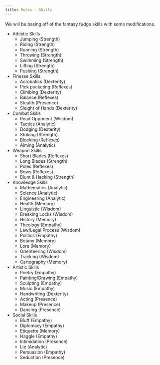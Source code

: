 ```yaml
---
title: Rules - Skillz
---
```


We will be basing off of the fantasy fudge skills with some modifications.

* Athletic Skills
  * Jumping (Strength)
  * Riding (Strength)
  * Running (Strength)
  * Throwing (Strength)
  * Swimming (Strength)
  * Lifting (Strength)
  * Pushing (Strength)
* Finesse Skills
  * Acrobatics (Dexterity)
  * Pick pocketing (Reflexes)
  * Climbing (Dexterity)
  * Balance (Reflexes)
  * Stealth (Presence)
  * Sleight of Hands (Dexterity)
* Combat Skills
  * Read Opponent (Wisdom)
  * Tactics (Analytic)
  * Dodging (Dexterity)
  * Striking (Strength)
  * Blocking (Reflexes)
  * Aiming (Analytic)
* Weapon Skills
  * Short Blades (Reflexes)
  * Long Blades (Strength)
  * Poles (Reflexes)
  * Bows (Reflexes)
  * Blunt & Hacking (Strength)
* Knowledge Skills
  * Mathematics (Analytic)
  * Science (Analytic)
  * Engineering (Analytic)
  * Health (Memory)
  * Linguistic (Wisdom)
  * Breaking Locks (Wisdom)
  * History (Memory)
  * Theology (Empathy)
  * Law/Legal Process (Wisdom)
  * Politics (Empathy)
  * Botany (Memory)
  * Lore (Memory)
  * Orienteering (Wisdom)
  * Tracking (Wisdom)
  * Cartography (Memory)
* Artistic Skills
  * Poetry (Empathy)
  * Painting/Drawing (Empathy)
  * Sculpting (Empathy)
  * Music (Empathy)
  * Handwriting (Dexterity)
  * Acting (Presence)
  * Makeup (Presence)
  * Dancing (Presence)
* Social Skills
  * Bluff (Empathy)
  * Diplomacy (Empathy)
  * Etiquette (Memory)
  * Haggle (Empathy)
  * Intimidation (Presence)
  * Lie (Analytic)
  * Persuasion (Empathy)
  * Seduction (Presence)
